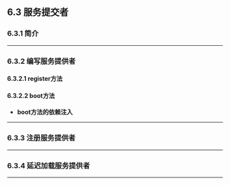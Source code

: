 ## 6.3 服务提交者

### 6.3.1 简介


----

### 6.3.2 编写服务提供者

#### 6.3.2.1 register方法

#### 6.3.2.2 boot方法

* **boot方法的依赖注入**


-----

### 6.3.3 注册服务提供者


-----

### 6.3.4 延迟加载服务提供者

-----
